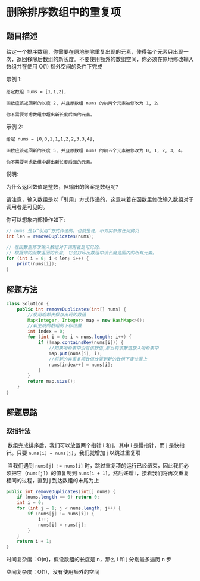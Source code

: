 # 删除排序数组中的重复项

## 题目描述

​		给定一个排序数组，你需要在原地删除重复出现的元素，使得每个元素只出现一次，返回移除后数组的新长度。不要使用额外的数组空间，你必须在原地修改输入数组并在使用 O(1) 额外空间的条件下完成

 

示例 1:

```
给定数组 nums = [1,1,2], 

函数应该返回新的长度 2, 并且原数组 nums 的前两个元素被修改为 1, 2。 

你不需要考虑数组中超出新长度后面的元素。
```



示例 2:

```
给定 nums = [0,0,1,1,1,2,2,3,3,4],

函数应该返回新的长度 5, 并且原数组 nums 的前五个元素被修改为 0, 1, 2, 3, 4。

你不需要考虑数组中超出新长度后面的元素。
```




说明:

为什么返回数值是整数，但输出的答案是数组呢?

请注意，输入数组是以「引用」方式传递的，这意味着在函数里修改输入数组对于调用者是可见的。

你可以想象内部操作如下:

```java
// nums 是以“引用”方式传递的。也就是说，不对实参做任何拷贝
int len = removeDuplicates(nums);

// 在函数里修改输入数组对于调用者是可见的。
// 根据你的函数返回的长度, 它会打印出数组中该长度范围内的所有元素。
for (int i = 0; i < len; i++) {
    print(nums[i]);
}
```





## 解题方法

```java
class Solution {
    public int removeDuplicates(int[] nums) {
        //使用哈希表保存出现的数值
        Map<Integer, Integer> map = new HashMap<>();
        //新生成的数组的下标位置
        int index = 0;
        for (int i = 0; i < nums.length; i++) {
            if (!map.containsKey(nums[i])) {
                //如果哈希表中没有该数值,那么将该数值放入哈希表中
                map.put(nums[i], i);
                //将新的非重复项数值放置到新的数组下表位置上
                nums[index++] = nums[i];
            }
        }
        return map.size();
    }
}
```





## 解题思路

### 双指针法

​		数组完成排序后，我们可以放置两个指针 i 和 j，其中 i 是慢指针，而 j 是快指针。只要 `nums[i] = nums[j]`，我们就增加 j 以跳过重复项

​		当我们遇到 `nums[j] != nums[i]` 时，跳过重复项的运行已经结束，因此我们必须把它（`nums[j]`）的值复制到 `nums[i + 1]`。然后递增 i，接着我们将再次重复相同的过程，直到 j 到达数组的末尾为止

```java
public int removeDuplicates(int[] nums) {
    if (nums.length == 0) return 0;
    int i = 0;
    for (int j = 1; j < nums.length; j++) {
        if (nums[j] != nums[i]) {
            i++;
            nums[i] = nums[j];
        }
    }
    return i + 1;
}
```




时间复杂度：O(n)，假设数组的长度是 n，那么 i 和 j 分别最多遍历 n 步

空间复杂度：O(1)，没有使用额外的空间

